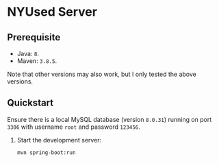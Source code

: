 # NYUsed Server

## Prerequisite

- Java: `8`.
- Maven: `3.8.5`.

Note that other versions may also work, but I only tested the above versions.

## Quickstart

Ensure there is a local MySQL database (version `8.0.31`) running on port `3306` with username `root` and password `123456`.

1. Start the development server:
   ```shell
   mvn spring-boot:run
   ```

